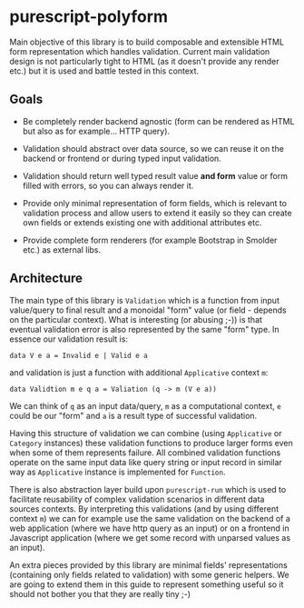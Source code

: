 # purescript-polyform

Main objective of this library is to build composable and extensible HTML form representation which handles validation. Current main validation design is not particularly tight to HTML (as it doesn't provide any render etc.) but it is used and battle tested in this context.

## Goals

  * Be completely render backend agnostic (form can be rendered as HTML but also as for example... HTTP query).

  * Validation should abstract over data source, so we can reuse it on the backend or frontend or during typed input validation.

  * Validation should return well typed result value __and form__ value or form filled with errors, so you can always render it.

  * Provide only minimal representation of form fields, which is relevant to validation process and allow users to extend it easily so they can create own fields or extends existing one with additional attributes etc.

  * Provide complete form renderers (for example Bootstrap in Smolder etc.) as external libs.


## Architecture

  The main type of this library is `Validation` which is a function from input value/query to final result and a monoidal "form" value (or field - depends on the particular context). What is interesting (or abusing ;-)) is that eventual validation error is also represented by the same "form" type. In essence our validation result is:

    data V e a = Invalid e | Valid e a

and validation is just a function with additional `Applicative` context `m`:

    data Validtion m e q a = Valiation (q -> m (V e a))

  We can think of `q` as an input data/query, `m` as a computational context, `e` could be our "form" and `a` is a result type of successful validation.

  Having this structure of validation we can combine (using `Applicative` or `Category` instances) these validation functions to produce larger forms even when some of them represents failure. All combined validation functions operate on the same input data like query string or input record in similar way as `Applicative` instance is implemented for `Function`.

  There is also abstraction layer build upon `purescript-run` which is used to facilitate reusability of complex validation scenarios in different data sources contexts. By interpreting this validations (and by using different context `m`) we can for example use the same validation on the backend of a web application (where we have http query as an input) or on a frontend in Javascript application (where we get some record with unparsed values as an input).

  An extra pieces provided by this library are minimal fields' representations (containing only fields related to validation) with some generic helpers. We are going to extend them in this guide to represent something useful so it should not bother you that they are really tiny ;-)

